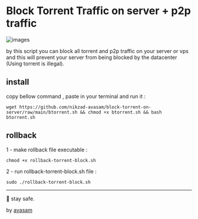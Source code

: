 # Block Torrent Traffic on server +  p2p traffic
![images](https://github.com/user-attachments/assets/5f953f29-de91-460f-85de-855b453fce88)

by this script you can block all torrent and p2p traffic on your server or vps and this will prevent your server from being blocked by the datacenter (Using torrent is illegal).

## install 

copy bellow command , paste in your terminal and run it :

`wget https://github.com/nikzad-avasam/block-torrent-on-server/raw/main/btorrent.sh && chmod +x btorrent.sh && bash btorrent.sh`

## rollback 

1 - make rollback file executable : 

`chmod +x rollback-torrent-block.sh`

2 - run rollback-torrent-block.sh file : 

`sudo ./rollback-torrent-block.sh`


----
💚 stay safe.

 by [avasam](https://avasam.ir)

